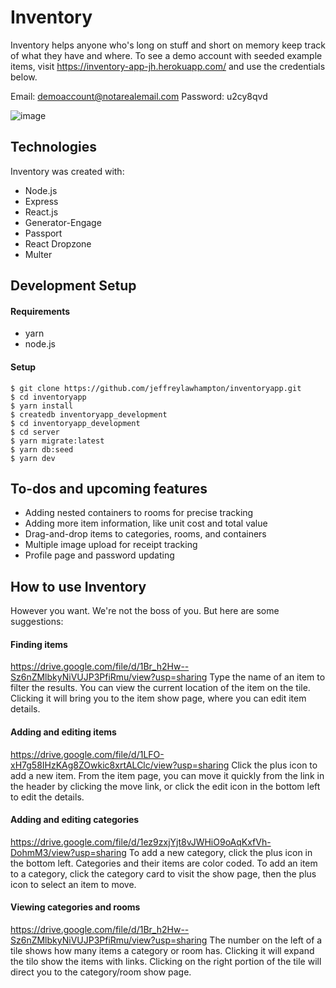 # Inventory

Inventory helps anyone who's long on stuff and short on memory keep track of what they have and where. To see a demo account with seeded example items, visit https://inventory-app-jh.herokuapp.com/ and use the credentials below.

Email: demoaccount@notarealemail.com
Password: u2cy8qvd

![image](https://drive.google.com/uc?id=1tcZiBgY31k3H2lguftTvfQRgRHCMqcJZ)

## Technologies

Inventory was created with:

- Node.js
- Express
- React.js
- Generator\-Engage
- Passport
- React Dropzone
- Multer

## Development Setup

#### Requirements

- yarn
- node.js

#### Setup

```
$ git clone https://github.com/jeffreylawhampton/inventoryapp.git
$ cd inventoryapp
$ yarn install
$ createdb inventoryapp_development
$ cd inventoryapp_development
$ cd server
$ yarn migrate:latest
$ yarn db:seed
$ yarn dev
```

## To-dos and upcoming features

- Adding nested containers to rooms for precise tracking
- Adding more item information, like unit cost and total value
- Drag-and-drop items to categories, rooms, and containers
- Multiple image upload for receipt tracking
- Profile page and password updating

## How to use Inventory

However you want. We're not the boss of you. But here are some suggestions:

#### Finding items

https://drive.google.com/file/d/1Br_h2Hw--Sz6nZMlbkyNiVUJP3PfiRmu/view?usp=sharing
Type the name of an item to filter the results. You can view the current location of the item on the tile. Clicking it will bring you to the item show page, where you can edit item details.

#### Adding and editing items

https://drive.google.com/file/d/1LFO-xH7g58IHzKAg8ZOwkic8xrtALClc/view?usp=sharing
Click the plus icon to add a new item. From the item page, you can move it quickly from the link in the header by clicking the move link, or click the edit icon in the bottom left to edit the details.

#### Adding and editing categories

https://drive.google.com/file/d/1ez9zxjYjt8vJWHiO9oAqKxfVh-DohmM3/view?usp=sharing
To add a new category, click the plus icon in the bottom left. Categories and their items are color coded. To add an item to a category, click the category card to visit the show page, then the plus icon to select an item to move.

#### Viewing categories and rooms

https://drive.google.com/file/d/1Br_h2Hw--Sz6nZMlbkyNiVUJP3PfiRmu/view?usp=sharing
The number on the left of a tile shows how many items a category or room has. Clicking it will expand the tilo show the items with links. Clicking on the right portion of the tile will direct you to the category/room show page.
